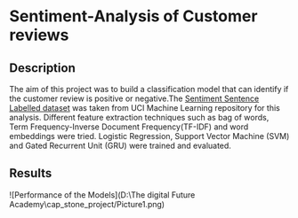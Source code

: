 # Sentiment-Analysis of Customer reviews

## Description
The aim of this project was to build a classification model that can identify if the customer review is positive or negative.The [Sentiment Sentence Labelled dataset](https://archive.ics.uci.edu/ml/datasets/Sentiment+Labelled+Sentences) was taken from UCI Machine Learning repository for this analysis. Different feature extraction techniques such as bag of words, Term Frequency-Inverse Document Frequency(TF-IDF) and word embeddings were tried. Logistic Regression, Support Vector Machine (SVM) and Gated Recurrent Unit (GRU) were trained and evaluated.
## Results
![Performance of the Models](D:\The digital Future Academy\cap_stone_project/Picture1.png)


